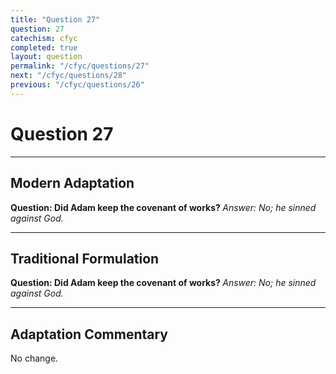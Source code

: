 ```yaml
---
title: "Question 27"
question: 27
catechism: cfyc
completed: true
layout: question
permalink: "/cfyc/questions/27"
next: "/cfyc/questions/28"
previous: "/cfyc/questions/26"
---
```

# Question 27
---
## Modern Adaptation
<strong>
    Question: Did Adam keep the covenant of works?
</strong>

<em>
    Answer: No; he sinned against God.
</em>

---
## Traditional Formulation
<strong>
    Question: Did Adam keep the covenant of works?
</strong>

<em>
    Answer: No; he sinned against God.
</em>

---
## Adaptation Commentary
No change.
